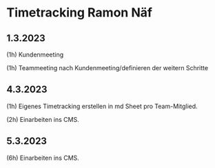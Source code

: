 # Timetracking Ramon Näf


## 1.3.2023
(1h) Kundenmeeting

(1h) Teammeeting nach Kundenmeeting/definieren der weitern Schritte

## 4.3.2023
(1h) Eigenes Timetracking erstellen in md Sheet pro Team-Mitglied.

(2h) Einarbeiten ins CMS.

## 5.3.2023
(6h) Einarbeiten ins CMS.